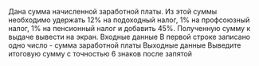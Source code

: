 Дана сумма начисленной заработной платы. Из этой суммы необходимо удержать 12% на подоходный налог, 1% на профсоюзный налог, 1% на пенсионный налог и добавить 45%. Полученную сумму к выдаче вывести на экран.
Входные данные
В первой строке записано одно число - сумма заработной платы 
Выходные данные
Выведите итоговую сумму с точностью 6 знаков после запятой